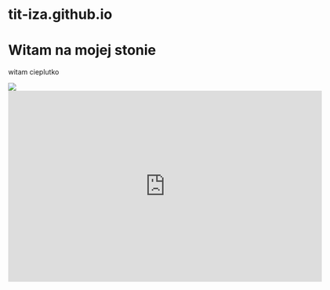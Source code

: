 # tit-iza.github.io
<html lang="pl">
  <!DOCTYPE html>
  <head>
    <meta charest="utf-8" />
    <title>tit-iza.github.io</title>
  </head>
  <body>
    <h1>Witam na mojej stonie</h1>
    <p> witam cieplutko</p>
    <img src="https://upload.wikimedia.org/wikipedia/en/thumb/6/63/Feels_good_man.jpg/200px-Feels_good_man.jpg" />
     <div class="container">
   <section class="section">
  <iframe id="ytplayer" type="text/html" width="640" height="390"
  src="https://www.youtube.com/embed/uJ_1HMAGb4k?"
  frameborder="0"/>
     </section>
 </body>
</html>
